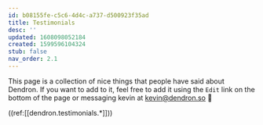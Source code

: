 ```yaml
---
id: b08155fe-c5c6-4d4c-a737-d500923f35ad
title: Testimonials
desc: ''
updated: 1608098052184
created: 1599596104324
stub: false
nav_order: 2.1
---
```

This page is a collection of nice things that people have said about Dendron. If you want to add to it, feel free to add it using the `Edit` link on the bottom of the page or messaging kevin at [kevin@dendron.so](mailto:kevin@dendron.so) 🙏

((ref:[[dendron.testimonials.*]]))

